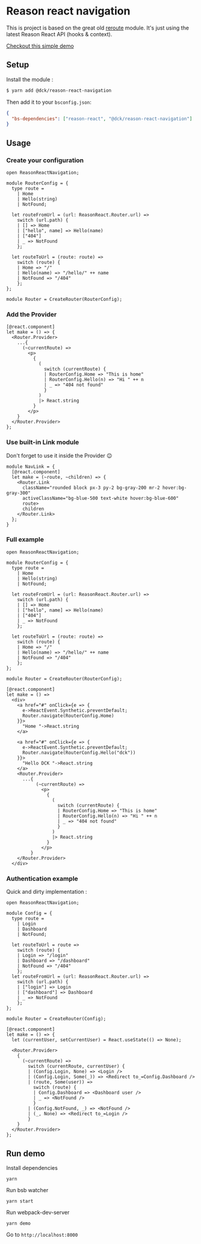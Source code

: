 # Reason react navigation

This is project is based on the great old [reroute](https://github.com/callstackincubator/reroute) module.
It's just using the latest Reason React API (hooks & context).

[Checkout this simple demo](https://nifty-leakey-46cc44.netlify.com)

## Setup

Install the module :

```bash
$ yarn add @dck/reason-react-navigation
```

Then add it to your `bsconfig.json`:

```json
{
  "bs-dependencies": ["reason-react", "@dck/reason-react-navigation"]
}
```

## Usage

### Create your configuration

```reason
open ReasonReactNavigation;

module RouterConfig = {
  type route =
    | Home
    | Hello(string)
    | NotFound;

  let routeFromUrl = (url: ReasonReact.Router.url) =>
    switch (url.path) {
    | [] => Home
    | ["hello", name] => Hello(name)
    | ["404"]
    | _ => NotFound
    };

  let routeToUrl = (route: route) =>
    switch (route) {
    | Home => "/"
    | Hello(name) => "/hello/" ++ name
    | NotFound => "/404"
    };
};

module Router = CreateRouter(RouterConfig);
```

### Add the Provider

```reason
[@react.component]
let make = () => {
  <Router.Provider>
    ...{
      (~currentRoute) =>
        <p>
          {
            (
              switch (currentRoute) {
              | RouterConfig.Home => "This is home"
              | RouterConfig.Hello(n) => "Hi " ++ n
              | _ => "404 not found"
              }
            )
            |> React.string
          }
        </p>
    }
  </Router.Provider>
};
```

### Use built-in Link module

Don't forget to use it inside the Provider 😉

```reason
module NavLink = {
  [@react.component]
  let make = (~route, ~children) => {
    <Router.Link
      className="rounded block px-3 py-2 bg-gray-200 mr-2 hover:bg-gray-300"
      activeClassName="bg-blue-500 text-white hover:bg-blue-600"
      route>
      children
    </Router.Link>
  };
}
```

### Full example

```reason
open ReasonReactNavigation;

module RouterConfig = {
  type route =
    | Home
    | Hello(string)
    | NotFound;

  let routeFromUrl = (url: ReasonReact.Router.url) =>
    switch (url.path) {
    | [] => Home
    | ["hello", name] => Hello(name)
    | ["404"]
    | _ => NotFound
    };

  let routeToUrl = (route: route) =>
    switch (route) {
    | Home => "/"
    | Hello(name) => "/hello/" ++ name
    | NotFound => "/404"
    };
};

module Router = CreateRouter(RouterConfig);

[@react.component]
let make = () =>
  <div>
    <a href="#" onClick={e => {
      e->ReactEvent.Synthetic.preventDefault;
      Router.navigate(RouterConfig.Home)
    }}>
      "Home "->React.string
    </a>

    <a href="#" onClick={e => {
      e->ReactEvent.Synthetic.preventDefault;
      Router.navigate(RouterConfig.Hello("dck"))
    }}>
      "Hello DCK "->React.string
    </a>
    <Router.Provider>
      ...{
           (~currentRoute) =>
             <p>
               {
                 (
                   switch (currentRoute) {
                   | RouterConfig.Home => "This is home"
                   | RouterConfig.Hello(n) => "Hi " ++ n
                   | _ => "404 not found"
                   }
                 )
                 |> React.string
               }
             </p>
         }
    </Router.Provider>
  </div>
```

### Authentication example

Quick and dirty implementation :

```reason
open ReasonReactNavigation;

module Config = {
  type route =
    | Login
    | Dashboard
    | NotFound;

  let routeToUrl = route =>
    switch (route) {
    | Login => "/login"
    | Dashboard => "/dashboard"
    | NotFound => "/404"
    };
  let routeFromUrl = (url: ReasonReact.Router.url) =>
    switch (url.path) {
    | ["login"] => Login
    | ["dashboard"] => Dashboard
    | _ => NotFound
    };
};

module Router = CreateRouter(Config);

[@react.component]
let make = () => {
  let (currentUser, setCurrentUser) = React.useState(() => None);

  <Router.Provider>
    {
      (~currentRoute) =>
        switch (currentRoute, currentUser) {
        | (Config.Login, None) => <Login />
        | (Config.Login, Some(_)) => <Redirect to_=Config.Dashboard />
        | (route, Some(user)) =>
          switch (route) {
          | Config.Dashboard => <Dashboard user />
          | _ => <NotFound />
          }
        | (Config.NotFound, _) => <NotFound />
        | (_, None) => <Redirect to_=Login />
        }
    }
  </Router.Provider>
};
```

## Run demo

Install dependencies

```
yarn
```

Run bsb watcher

```
yarn start
```

Run webpack-dev-server

```
yarn demo
```

Go to `http://localhost:8000`
